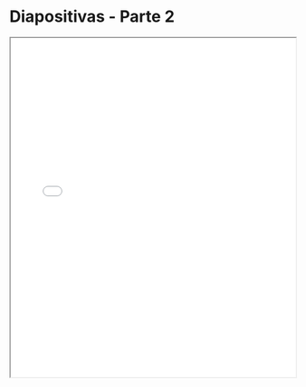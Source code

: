 # Diapositivas - Parte 2

<iframe src="./slides/u4-visualizaciones-p2.html" width="100%" height="600px"></iframe>